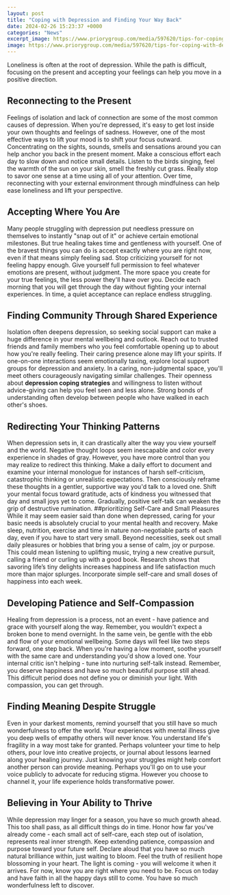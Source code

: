 ```yaml
---
layout: post
title: "Coping with Depression and Finding Your Way Back"
date: 2024-02-26 15:23:37 +0000
categories: "News"
excerpt_image: https://www.priorygroup.com/media/597620/tips-for-coping-with-depression.jpg
image: https://www.priorygroup.com/media/597620/tips-for-coping-with-depression.jpg
---
```


Loneliness is often at the root of depression. While the path is difficult, focusing on the present and accepting your feelings can help you move in a positive direction.
## Reconnecting to the Present
Feelings of isolation and lack of connection are some of the most common causes of depression. When you're depressed, it's easy to get lost inside your own thoughts and feelings of sadness. However, one of the most effective ways to lift your mood is to shift your focus outward. Concentrating on the sights, sounds, smells and sensations around you can help anchor you back in the present moment. 
Make a conscious effort each day to slow down and notice small details. Listen to the birds singing, feel the warmth of the sun on your skin, smell the freshly cut grass. Really stop to savor one sense at a time using all of your attention. Over time, reconnecting with your external environment through mindfulness can help ease loneliness and lift your perspective.
## Accepting Where You Are
Many people struggling with depression put needless pressure on themselves to instantly "snap out of it" or achieve certain emotional milestones. But true healing takes time and gentleness with yourself. One of the bravest things you can do is accept exactly where you are right now, even if that means simply feeling sad. 
Stop criticizing yourself for not feeling happy enough. Give yourself full permission to feel whatever emotions are present, without judgment. The more space you create for your true feelings, the less power they'll have over you. Decide each morning that you will get through the day without fighting your internal experiences. In time, a quiet acceptance can replace endless struggling.
## Finding Community Through Shared Experience
Isolation often deepens depression, so seeking social support can make a huge difference in your mental wellbeing and outlook. Reach out to trusted friends and family members who you feel comfortable opening up to about how you're really feeling. Their caring presence alone may lift your spirits.
If one-on-one interactions seem emotionally taxing, explore local support groups for depression and anxiety. In a caring, non-judgmental space, you'll meet others courageously navigating similar challenges. Their openness about **depression coping strategies** and willingness to listen without advice-giving can help you feel seen and less alone. Strong bonds of understanding often develop between people who have walked in each other's shoes.
## Redirecting Your Thinking Patterns 
When depression sets in, it can drastically alter the way you view yourself and the world. Negative thought loops seem inescapable and color every experience in shades of gray. However, you have more control than you may realize to redirect this thinking.
Make a daily effort to document and examine your internal monologue for instances of harsh self-criticism, catastrophic thinking or unrealistic expectations. Then consciously reframe these thoughts in a gentler, supportive way you'd talk to a loved one. Shift your mental focus toward gratitude, acts of kindness you witnessed that day and small joys yet to come. Gradually, positive self-talk can weaken the grip of destructive rumination.
##prioritizing Self-Care and Small Pleasures
While it may seem easier said than done when depressed, caring for your basic needs is absolutely crucial to your mental health and recovery. Make sleep, nutrition, exercise and time in nature non-negotiable parts of each day, even if you have to start very small. 
Beyond necessities, seek out small daily pleasures or hobbies that bring you a sense of calm, joy or purpose. This could mean listening to uplifting music, trying a new creative pursuit, calling a friend or curling up with a good book. Research shows that savoring life’s tiny delights increases happiness and life satisfaction much more than major splurges. Incorporate simple self-care and small doses of happiness into each week.
## Developing Patience and Self-Compassion  
Healing from depression is a process, not an event - have patience and grace with yourself along the way. Remember, you wouldn't expect a broken bone to mend overnight. In the same vein, be gentle with the ebb and flow of your emotional wellbeing. Some days will feel like two steps forward, one step back. 
When you're having a low moment, soothe yourself with the same care and understanding you'd show a loved one. Your internal critic isn't helping - tune into nurturing self-talk instead. Remember, you deserve happiness and have so much beautiful purpose still ahead. This difficult period does not define you or diminish your light. With compassion, you can get through.
## Finding Meaning Despite Struggle
Even in your darkest moments, remind yourself that you still have so much wonderfulness to offer the world. Your experiences with mental illness give you deep wells of empathy others will never know. You understand life's fragility in a way most take for granted.
Perhaps volunteer your time to help others, pour love into creative projects, or journal about lessons learned along your healing journey. Just knowing your struggles might help comfort another person can provide meaning. Perhaps you'll go on to use your voice publicly to advocate for reducing stigma. However you choose to channel it, your life experience holds transformative power.
## Believing in Your Ability to Thrive
While depression may linger for a season, you have so much growth ahead. This too shall pass, as all difficult things do in time. Honor how far you've already come - each small act of self-care, each step out of isolation, represents real inner strength. 
Keep extending patience, compassion and purpose toward your future self. Declare aloud that you have so much natural brilliance within, just waiting to bloom. Feel the truth of resilient hope blossoming in your heart. The light is coming - you will welcome it when it arrives. For now, know you are right where you need to be. Focus on today and have faith in all the happy days still to come. You have so much wonderfulness left to discover.